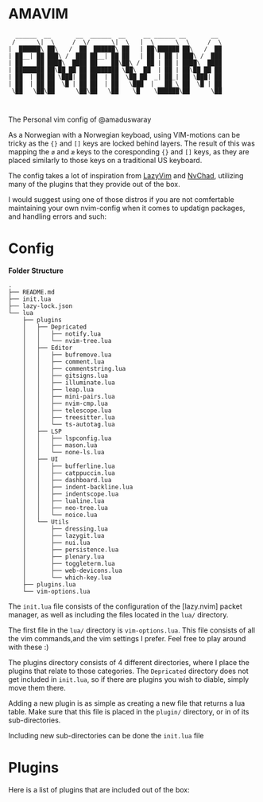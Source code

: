 # AMAVIM

```
  ______  __       __  ______  __     __ ______ __       __
 /      \|  \     /  \/      \|  \   |  \      \  \     /  \
|  ██████\ ██\   /  ██  ██████\ ██   | ██\██████ ██\   /  ██
| ██__| ██ ███\ /  ███ ██__| ██ ██   | ██ | ██ | ███\ /  ███
| ██    ██ ████\  ████ ██    ██\██\ /  ██ | ██ | ████\  ████
| ████████ ██\██ ██ ██ ████████ \██\  ██  | ██ | ██\██ ██ ██
| ██  | ██ ██ \███| ██ ██  | ██  \██ ██  _| ██_| ██ \███| ██
| ██  | ██ ██  \█ | ██ ██  | ██   \███  |   ██ \ ██  \█ | ██
 \██   \██\██      \██\██   \██    \█    \██████\██      \██



```

The Personal vim config of @amaduswaray

As a Norwegian with a Norwegian keyboad, using VIM-motions can be tricky as the `{}` and `[]` keys are locked behind layers.
The result of this was mapping the `ø` and `æ` keys to the coresponding `{}` and `[]` keys, as they are placed similarly to those keys on a traditional US keyboard.

The config takes a lot of inspiration from [LazyVim]() and [NvChad](), utilizing many of the plugins that they provide out of the box.

I would suggest using one of those distros if you are not comfertable maintaining your own nvim-config when it comes to updatign packages, and handling errors and such:

# Config

**Folder Structure**

```
.
├── README.md
├── init.lua
├── lazy-lock.json
└── lua
    ├── plugins
    │   ├── Depricated
    │   │   ├── notify.lua
    │   │   └── nvim-tree.lua
    │   ├── Editor
    │   │   ├── bufremove.lua
    │   │   ├── comment.lua
    │   │   ├── commentstring.lua
    │   │   ├── gitsigns.lua
    │   │   ├── illuminate.lua
    │   │   ├── leap.lua
    │   │   ├── mini-pairs.lua
    │   │   ├── nvim-cmp.lua
    │   │   ├── telescope.lua
    │   │   ├── treesitter.lua
    │   │   └── ts-autotag.lua
    │   ├── LSP
    │   │   ├── lspconfig.lua
    │   │   ├── mason.lua
    │   │   └── none-ls.lua
    │   ├── UI
    │   │   ├── bufferline.lua
    │   │   ├── catppuccin.lua
    │   │   ├── dashboard.lua
    │   │   ├── indent-backline.lua
    │   │   ├── indentscope.lua
    │   │   ├── lualine.lua
    │   │   ├── neo-tree.lua
    │   │   └── noice.lua
    │   └── Utils
    │       ├── dressing.lua
    │       ├── lazygit.lua
    │       ├── nui.lua
    │       ├── persistence.lua
    │       ├── plenary.lua
    │       ├── toggleterm.lua
    │       ├── web-devicons.lua
    │       └── which-key.lua
    ├── plugins.lua
    └── vim-options.lua

```

The `init.lua` file consists of the configuration of the [lazy.nvim] packet manager, as well as including the files located in the `lua/` directory.

The first file in the `lua/` directory is `vim-options.lua`.
This file consists of all the vim commands,and the vim settings I prefer. Feel free to play around with these :)

The plugins directory consists of 4 different directories, where I place the plugins that relate to those categories. The `Depricated` directory does not get included in `init.lua`, so if there are plugins you wish to diable, simply move them there.

Adding a new plugin is as simple as creating a new file that returns a lua table. Make sure that this file is placed in the `plugin/` directory, or in of its sub-directories.

Including new sub-directories can be done the `init.lua` file

# Plugins

Here is a list of plugins that are included out of the box:
